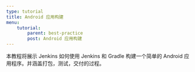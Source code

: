 ```yaml
---
type: tutorial
title: Android 应用构建
menu:
    tutorial:
        parent: best-practice
        post: Android 应用构建
---
```


本教程将展示 Jenkins 如何使用 Jenkins 和 Gradle 构建一个简单的 Android 应用程序。并涵盖打包，测试，交付的过程。
